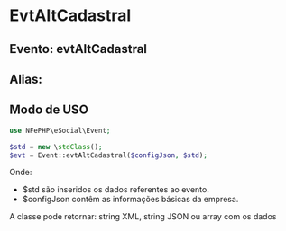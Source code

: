 # EvtAltCadastral

## Evento: evtAltCadastral

## Alias: 


## Modo de USO

```php
use NFePHP\eSocial\Event;

$std = new \stdClass();
$evt = Event::evtAltCadastral($configJson, $std);
```

Onde:
- $std são inseridos os dados referentes ao evento.
- $configJson contêm as informações básicas da empresa.

A classe pode retornar: string XML, string JSON ou array com os dados
